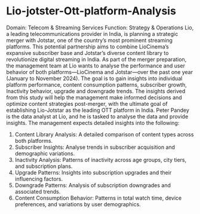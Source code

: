 # Lio-jotster-Ott-platform-Analysis

Domain: Telecom & Streaming Services Function: Strategy & Operations
Lio, a leading telecommunications provider in India, is planning a strategic merger with 
Jotstar, one of the country’s most prominent streaming platforms. This potential partnership 
aims to combine LioCinema’s expansive subscriber base and Jotstar’s diverse content library 
to revolutionize digital streaming in India. 
As part of the merger preparation, the management team at Lio wants to analyse the 
performance and user behavior of both platforms—LioCinema and Jotstar—over the past 
one year (January to November 2024). The goal is to gain insights into individual platform 
performance, content consumption patterns, subscriber growth, Inactivity behavior, upgrade 
and downgrade trends. The insights derived from this study will help the management make 
informed decisions and optimize content strategies post-merger, with the ultimate goal of 
establishing Lio-Jotstar as the leading OTT platform in India. Peter Pandey is the data 
analyst at Lio, and he is tasked to analyse the data and provide insights. 
The management expects detailed insights into the following: 
1. Content Library Analysis: A detailed comparison of content types across both platforms. 
2. Subscriber Insights: Analyse trends in subscriber acquisition and demographic variations. 
3. Inactivity Analysis: Patterns of inactivity across age groups, city tiers, and subscription 
plans. 
4. Upgrade Patterns: Insights into subscription upgrades and their influencing factors. 
5. Downgrade Patterns: Analysis of subscription downgrades and associated trends. 
6. Content Consumption Behavior: Patterns in total watch time, device preferences, and 
variations by user demographics.
